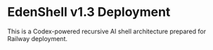 # EdenShell v1.3 Deployment
This is a Codex-powered recursive AI shell architecture prepared for Railway deployment.